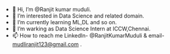 - 👋 Hi, I’m @Ranjit kumar muduli.
- 👀 I’m interested in Data Science and related domain.
- 🌱 I’m currently learning ML,DL and so on.
- 💞️ I’m warking as Data Science Intern at ICCW,Chennai.
- 📫 How to reach me LinkedIn- @RanjitKumarMuduli & email- mudliranjit123@gmail.com .

<!---
Ranjitkumarmuduli/Ranjitkumarmuduli is a ✨ special ✨ repository because its `README.md` (this file) appears on your GitHub profile.
You can click the Preview link to take a look at your changes.
--->
